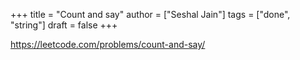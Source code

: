 +++
title = "Count and say"
author = ["Seshal Jain"]
tags = ["done", "string"]
draft = false
+++

<https://leetcode.com/problems/count-and-say/>
